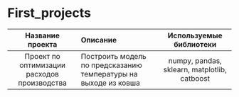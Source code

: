  # First_projects
 | Название проекта|Описание| Используемые библиотеки |
 |:-----------------------------------------:|:--------------------------------------------------------------|:------------------------------------------:|
 |Проект по оптимизации расходов производства|Построить модель по предсказанию температуры на выходе из ковша|numpy, pandas, sklearn, matplotlib, catboost|
 
